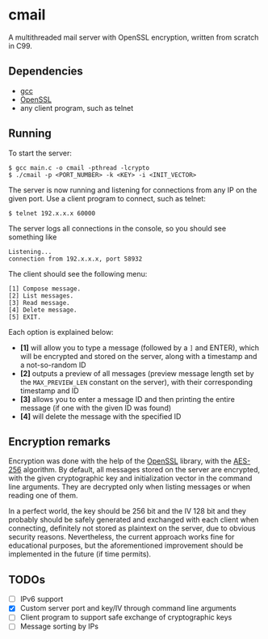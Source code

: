 # cmail
A multithreaded mail server with OpenSSL encryption, written from scratch in C99.

## Dependencies
* [gcc](https://www.gnu.org/software/gcc/)
* [OpenSSL](https://github.com/openssl/openssl)
* any client program, such as telnet

## Running
To start the server:
```
$ gcc main.c -o cmail -pthread -lcrypto
$ ./cmail -p <PORT_NUMBER> -k <KEY> -i <INIT_VECTOR>
```
The server is now running and listening for connections from any IP on the given port. Use a client program to connect, such as telnet:
```
$ telnet 192.x.x.x 60000
```
The server logs all connections in the console, so you should see something like
```
Listening...
connection from 192.x.x.x, port 58932
```
The client should see the following menu:
```
[1] Compose message.
[2] List messages.
[3] Read message.
[4] Delete message.
[5] EXIT.
```
Each option is explained below:
* __[1]__ will allow you to type a message (followed by a `]` and ENTER), which will be encrypted and stored on the server, along with a timestamp and a not-so-random ID
* __[2]__ outputs a preview of all messages (preview message length set by the `MAX_PREVIEW_LEN` constant on the server), with their corresponding timestamp and ID
* __[3]__ allows you to enter a message ID and then printing the entire message (if one with the given ID was found)
* __[4]__ will delete the message with the specified ID

## Encryption remarks
Encryption was done with the help of the [OpenSSL](https://github.com/openssl/openssl) library, with the [AES-256](https://en.wikipedia.org/wiki/Advanced_Encryption_Standard) algorithm. By default, all messages stored on the server are encrypted, with the given cryptographic key and initialization vector in the command line arguments. They are decrypted only when listing messages or when reading one of them.

In a perfect world, the key should be 256 bit and the IV 128 bit and they probably should be safely generated and exchanged with each client when connecting, definitely not stored as plaintext on the server, due to obvious security reasons. Nevertheless, the current approach works fine for educational purposes, but the aforementioned improvement should be implemented in the future (if time permits).

## TODOs
- [ ] IPv6 support
- [X] Custom server port and key/IV through command line arguments
- [ ] Client program to support safe exchange of cryptographic keys
- [ ] Message sorting by IPs